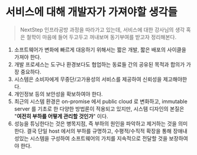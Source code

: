 # 서비스에 대해 개발자가 가져야할 생각들

> NextStep 인프라공방 과정을 따라가고 있는데, 서비스에 대한 강사님의 생각 혹은 철학이 마음에 들어 두고두고 꺼내보며 동기부여를 받고자 정리해본다.&#x20;

1. 소프트웨어가 변화에 빠르게 대응하기 위해서는 짧은 개발, 짧은 배포의 사이클을 가져야 한다.&#x20;
2. 개발 프로세스는 도구나 환경보다도 협업하는 동료들 간의 공유된 목적과 합의가 가장 중요하다.&#x20;
3. 시스템은 소비자에게 무중단/고가용성의 서비스를 제공하여 신뢰성을 제고해야한다.&#x20;
4. 개인정보 등의 보안성을 확보하여야 한다.&#x20;
5. 최근의 시스템 환경은 on-promise 에서 public cloud 로 변화하고, immutable server 를 기초로 한 다양한 방법론이 적용되고 있지만, 시스템 디자인의 본질은 "**여전히 부하를 어떻게 관리할 것인가**" 이다.&#x20;
6. 성능을 튜닝한다는 것은 병목지점, 즉 부하의 원인을 파악하고 제거하는 것을 의미한다. 결국 단일 host 에서의 부하를 규명하고, 수평적/수직적 확장을 통해 장애내성있는 시스템을 구성하여 소프트웨어의 가치를 지속적으로 전달할 것을 보장하여야 한다.&#x20;
